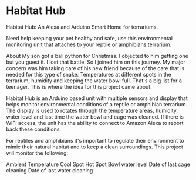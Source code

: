 # Habitat Hub
Habitat Hub: An Alexa and Arduino Smart Home for terrariums.

Need help keeping your pet healthy and safe, use this environmental monitoring unit that attaches to your reptile or amphibians terrarium.

About
My son got a ball python for Christmas.  I objected to him getting one but you guest it.  I lost that battle.  So I joined him on this journey.  My major concern was him taking care of his new friend because of the care that is needed for this type of snake.  Temperatures at different spots in the terrarium, humidity and keeping the water bowl full.  That's a big list for a teenager.  This is where the idea for this project came about.

Habitat Hub is an Arduino based unit with multiple sensors and display that helps monitor environmental conditions of a reptile or amphibian terrarium.  The display is used to rotates through the temperature areas, humidity, water level and last time the water bowl and cage was cleaned.  If there is WiFi access, the unit has the ability to connect to Amazon Alexa to report back these conditions.

For reptiles and amphibians it's important to regulate their environment to mimic their natural habitat and to keep a clean surroundings.  This project will monitor the following: 

Ambient Temperature
Cool Spot
Hot Spot
Bowl water level
Date of last cage cleaning
Date of last water cleaning
